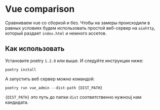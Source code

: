 # Vue comparison

Сравниваем vue со сборкой и без. Чтобы на замеры происходили
в равных условиях будем использовать простой веб-сервер на `aiohttp`,
который раздает `index.html` и немного ассетов.

## Как использовать

Установите poetry `1.2.0` или выше. И следуйте инструкции ниже:

```(console)
poetry install
```

А запустить веб сервер можно командой:

```(console)
poetry run vue_admin --dist-path {DIST_PATH}
```

`{DIST_PATH}` это путь до папки `dist` соответственно нужноuj нам кандидата.

